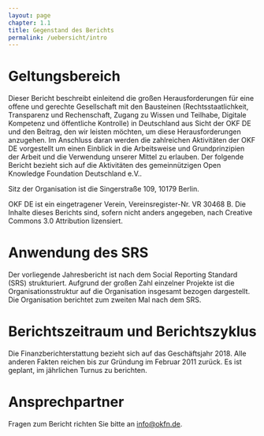 ```yaml
---
layout: page
chapter: 1.1
title: Gegenstand des Berichts
permalink: /uebersicht/intro
---
```



# Geltungsbereich

Dieser Bericht beschreibt einleitend die großen Herausforderungen für eine offene und gerechte Gesellschaft mit den Bausteinen (Rechtsstaatlichkeit, Transparenz und Rechenschaft, Zugang zu Wissen und Teilhabe, Digitale Kompetenz und öffentliche Kontrolle) in Deutschland aus Sicht der OKF DE und den Beitrag, den wir leisten möchten, um diese Herausforderungen anzugehen. Im Anschluss daran werden die zahlreichen  Aktivitäten der OKF DE vorgestellt um einen Einblick in die Arbeitsweise und Grundprinzipien der Arbeit und die Verwendung unserer Mittel zu erlauben. Der folgende Bericht bezieht sich auf die Aktivitäten des gemeinnützigen Open Knowledge Foundation Deutschland e.V.. 

Sitz der Organisation ist die Singerstraße 109, 10179 Berlin. 

OKF DE ist ein eingetragener Verein, Vereinsregister-Nr. VR 30468 B. Die Inhalte dieses Berichts sind, sofern nicht anders angegeben, nach Creative Commons 3.0 Attribution lizensiert.

# Anwendung des SRS 

Der vorliegende Jahresbericht ist nach dem Social Reporting Standard (SRS) strukturiert. Aufgrund der großen Zahl einzelner Projekte ist die Organisationsstruktur auf die Organisation insgesamt bezogen dargestellt. Die Organisation berichtet zum zweiten Mal nach dem SRS.

# Berichtszeitraum und Berichtszyklus

Die Finanzberichterstattung bezieht sich auf das Geschäftsjahr 2018. Alle anderen Fakten reichen bis zur Gründung im Februar 2011 zurück. Es ist geplant, im jährlichen Turnus zu berichten. 

# Ansprechpartner 

Fragen zum Bericht richten Sie bitte an [info@okfn.de](mailto:info@okfn.de).
